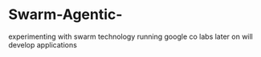 # Swarm-Agentic-
experimenting with swarm technology running google co labs later on will develop applications

